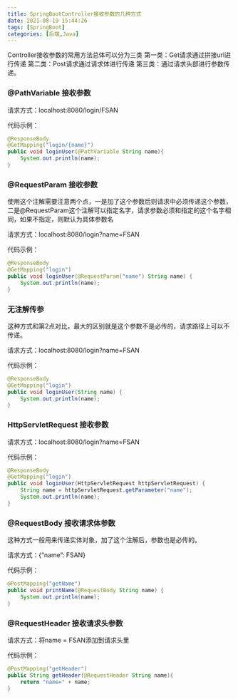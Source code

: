 ```yaml
---
title: SpringBootController接收参数的几种方式
date: 2021-08-19 15:44:26
tags: [SpringBoot]
categories: [后端,Java]
---
```


Controller接收参数的常用方法总体可以分为三类
第一类：Get请求通过拼接url进行传递
第二类：Post请求通过请求体进行传递
第三类：通过请求头部进行参数传递。

### @PathVariable 接收参数

请求方式：localhost:8080/login/FSAN

代码示例：
```java
@ResponseBody
@GetMapping("login/{name}")
public void loginUser(@PathVariable String name){
    System.out.println(name);
}
```

### @RequestParam 接收参数

使用这个注解需要注意两个点，一是加了这个参数后则请求中必须传递这个参数，二是@RequestParam这个注解可以指定名字，请求参数必须和指定的这个名字相同，如果不指定，则默认为具体参数名

请求方式：localhost:8080/login?name=FSAN

代码示例：
```java
@ResponseBody
@GetMapping("login")
public void loginUser(@RequestParam("name") String name) {
    System.out.println(name);
}
```

### 无注解传参

这种方式和第2点对比，最大的区别就是这个参数不是必传的，请求路径上可以不传递。

请求方式：localhost:8080/login?name=FSAN

代码示例：
```java
@ResponseBody
@GetMapping("login")
public void loginUser(String name) {
    System.out.println(name);
}
```

### HttpServletRequest 接收参数

请求方式：localhost:8080/login?name=FSAN

代码示例：
```java
@ResponseBody
@GetMapping("login")
public void loginUser(HttpServletRequest httpServletRequest) {
    String name = httpServletRequest.getParameter("name");
    System.out.println(name);
}
```

### @RequestBody 接收请求体参数

这种方式一般用来传递实体对象，加了这个注解后，参数也是必传的。

请求方式：{“name”: FSAN}

代码示例：
```java
@PostMapping("getName")
public void printName(@RequestBody String name) {
    System.out.println(name);
}
```

### @RequestHeader 接收请求头参数

请求方式：将name = FSAN添加到请求头里

代码示例：
```java
@PostMapping("getHeader")
public String getHeader(@RequestHeader String name){
    return "name=" + name;
}
```